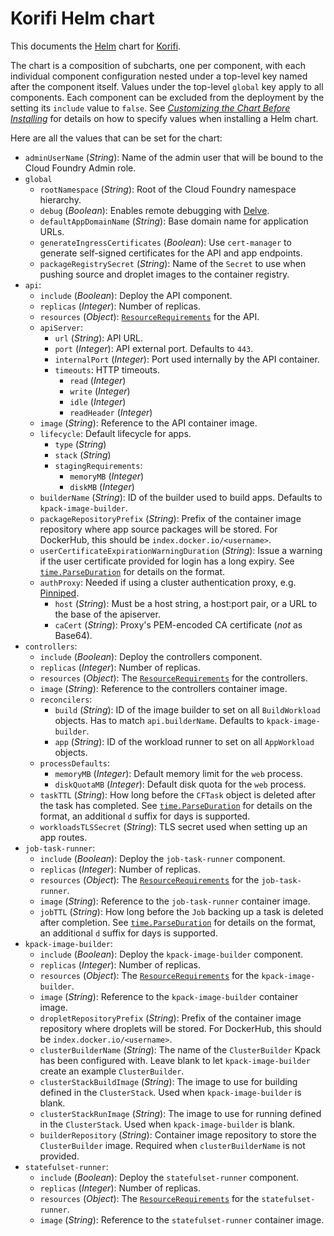 # Korifi Helm chart

This documents the [Helm](https://helm.sh/) chart for [Korifi](https://github.com/cloudfoundry/korifi).

The chart is a composition of subcharts, one per component, with each individual component configuration nested under a top-level key named after the component itself.
Values under the top-level `global` key apply to all components.
Each component can be excluded from the deployment by the setting its `include` value to `false`.
See [_Customizing the Chart Before Installing_](https://helm.sh/docs/intro/using_helm/#customizing-the-chart-before-installing) for details on how to specify values when installing a Helm chart.

Here are all the values that can be set for the chart:

* `adminUserName` (_String_): Name of the admin user that will be bound to the Cloud Foundry Admin role.
* `global`
  - `rootNamespace` (_String_): Root of the Cloud Foundry namespace hierarchy.
  - `debug` (_Boolean_): Enables remote debugging with [Delve](https://github.com/go-delve/delve).
  - `defaultAppDomainName` (_String_): Base domain name for application URLs.
  - `generateIngressCertificates` (_Boolean_): Use `cert-manager` to generate self-signed certificates for the API and app endpoints.
  - `packageRegistrySecret` (_String_): Name of the `Secret` to use when pushing source and droplet images to the container registry.
* `api`:
  - `include` (_Boolean_): Deploy the API component.
  - `replicas` (_Integer_): Number of replicas.
  - `resources` (_Object_): [`ResourceRequirements`](https://kubernetes.io/docs/reference/generated/kubernetes-api/v1.25/#resourcerequirements-v1-core) for the API.
  - `apiServer`:
    - `url` (_String_): API URL.
    - `port` (_Integer_): API external port. Defaults to `443`.
    - `internalPort` (_Integer_): Port used internally by the API container.
    - `timeouts`: HTTP timeouts.
      - `read` (_Integer_)
      - `write` (_Integer_)
      - `idle` (_Integer_)
      - `readHeader` (_Integer_)
  - `image` (_String_): Reference to the API container image.
  - `lifecycle`: Default lifecycle for apps.
    - `type` (_String_)
    - `stack` (_String_)
    - `stagingRequirements`:
      - `memoryMB` (_Integer_)
      - `diskMB` (_Integer_)
  - `builderName` (_String_): ID of the builder used to build apps. Defaults to `kpack-image-builder`.
  - `packageRepositoryPrefix` (_String_): Prefix of the container image repository where app source packages will be stored. For DockerHub, this should be `index.docker.io/<username>`.
  - `userCertificateExpirationWarningDuration` (_String_): Issue a warning if the user certificate provided for login has a long expiry. See [`time.ParseDuration`](https://pkg.go.dev/time#ParseDuration) for details on the format.
  - `authProxy`: Needed if using a cluster authentication proxy, e.g. [Pinniped](https://pinniped.dev/).
    - `host` (_String_): Must be a host string, a host:port pair, or a URL to the base of the apiserver.
    - `caCert` (_String_): Proxy's PEM-encoded CA certificate (*not* as Base64).
* `controllers`:
  - `include` (_Boolean_): Deploy the controllers component.
  - `replicas` (_Integer_): Number of replicas.
  - `resources` (_Object_): The [`ResourceRequirements`](https://kubernetes.io/docs/reference/generated/kubernetes-api/v1.25/#resourcerequirements-v1-core) for the controllers.
  - `image` (_String_): Reference to the controllers container image.
  - `reconcilers`:
    - `build` (_String_): ID of the image builder to set on all `BuildWorkload` objects. Has to match `api.builderName`. Defaults to `kpack-image-builder`.
    - `app` (_String_): ID of the workload runner to set on all `AppWorkload` objects.
  - `processDefaults`:
    - `memoryMB` (_Integer_): Default memory limit for the `web` process.
    - `diskQuotaMB` (_Integer_): Default disk quota for the `web` process.
  - `taskTTL` (_String_): How long before the `CFTask` object is deleted after the task has completed. See [`time.ParseDuration`](https://pkg.go.dev/time#ParseDuration) for details on the format, an additional `d` suffix for days is supported.
  - `workloadsTLSSecret` (_String_): TLS secret used when setting up an app routes.
* `job-task-runner`:
  - `include` (_Boolean_): Deploy the `job-task-runner` component.
  - `replicas` (_Integer_): Number of replicas.
  - `resources` (_Object_): The [`ResourceRequirements`](https://kubernetes.io/docs/reference/generated/kubernetes-api/v1.25/#resourcerequirements-v1-core) for the `job-task-runner`.
  - `image` (_String_): Reference to the `job-task-runner` container image.
  - `jobTTL` (_String_): How long before the `Job` backing up a task is deleted after completion. See [`time.ParseDuration`](https://pkg.go.dev/time#ParseDuration) for details on the format, an additional `d` suffix for days is supported.
* `kpack-image-builder`:
  - `include` (_Boolean_): Deploy the `kpack-image-builder` component.
  - `replicas` (_Integer_): Number of replicas.
  - `resources` (_Object_): The [`ResourceRequirements`](https://kubernetes.io/docs/reference/generated/kubernetes-api/v1.25/#resourcerequirements-v1-core) for the `kpack-image-builder`.
  - `image` (_String_): Reference to the `kpack-image-builder` container image.
  - `dropletRepositoryPrefix` (_String_): Prefix of the container image repository where droplets will be stored. For DockerHub, this should be `index.docker.io/<username>`.
  - `clusterBuilderName` (_String_): The name of the `ClusterBuilder` Kpack has been configured with. Leave blank to let `kpack-image-builder` create an example `ClusterBuilder`.
  - `clusterStackBuildImage` (_String_): The image to use for building defined in the `ClusterStack`. Used when `kpack-image-builder` is blank.
  - `clusterStackRunImage` (_String_): The image to use for running defined in the `ClusterStack`. Used when `kpack-image-builder` is blank.
  - `builderRepository` (_String_): Container image repository to store the `ClusterBuilder` image. Required when `clusterBuilderName` is not provided.
* `statefulset-runner`:
  - `include` (_Boolean_): Deploy the `statefulset-runner` component.
  - `replicas` (_Integer_): Number of replicas.
  - `resources` (_Object_): The [`ResourceRequirements`](https://kubernetes.io/docs/reference/generated/kubernetes-api/v1.25/#resourcerequirements-v1-core) for the `statefulset-runner`.
  - `image` (_String_): Reference to the `statefulset-runner` container image.
